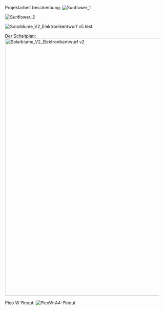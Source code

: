 Projektarbeit beschreibung:
![Sunflower_1](https://github.com/MarveyHAB/Projektarbeit-Sunflower/assets/43411557/52bfd138-e81c-4bd5-9121-6c085b2e4a68)

![Sunflower_2](https://github.com/MarveyHAB/Projektarbeit-Sunflower/assets/43411557/8b8b54e8-61ed-41df-b8bc-c3b7e1a85b0e)

![Solarblume_V2_Elektronikentwurf v5 test](https://github.com/MarveyHAB/Projektarbeit/assets/43411557/f90e5230-7a66-4b1b-afc1-b5f23246c72c)

Der Schaltplan:
<img width="842" alt="Solarblume_V2_Elektronikentwurf v2" src="https://github.com/MarveyHAB/Projektarbeit-Sunflower/assets/43411557/a4270595-5a97-4591-a1bd-c6b715af92e2">

Pico W Pinout:
![PicoW-A4-Pinout](https://github.com/MarveyHAB/Projektarbeit-Sunflower/assets/145771197/fb656050-3097-49e2-90a8-68dd33511469)
